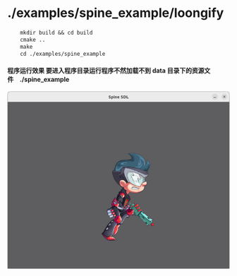 # ./examples/spine_example/loongify

```
    mkdir build && cd build
    cmake ..
    make 
    cd ./examples/spine_example
```

#### 程序运行效果 要进入程序目录运行程序不然加载不到 data 目录下的资源文件　./spine_example
![](https://github.com/wangyonglin/loogify_shop_examples/raw/master/doc/images/spine_sample.png)
